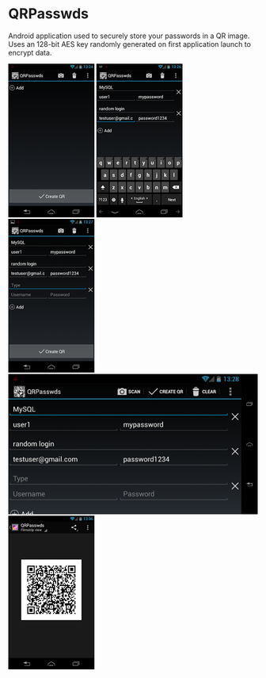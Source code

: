QRPasswds
=========
Android application used to securely store your passwords in a QR image.</br>
Uses an 128-bit AES key randomly generated on first application launch to encrypt data.

[![th_screenshot1](https://raw.githubusercontent.com/warlock90/QRPasswds/screenshots/th_screenshot1.png)](https://raw.githubusercontent.com/warlock90/QRPasswds/screenshots/screenshot1.png)
[![th_screenshot2](https://raw.githubusercontent.com/warlock90/QRPasswds/screenshots/th_screenshot2.png)](https://raw.githubusercontent.com/warlock90/QRPasswds/screenshots/screenshot2.png)
[![th_screenshot3](https://raw.githubusercontent.com/warlock90/QRPasswds/screenshots/th_screenshot3.png)](https://raw.githubusercontent.com/warlock90/QRPasswds/screenshots/screenshot3.png)
[![th_screenshot4](https://raw.githubusercontent.com/warlock90/QRPasswds/screenshots/th_screenshot4.png)](https://raw.githubusercontent.com/warlock90/QRPasswds/screenshots/screenshot4.png)
[![th_screenshot5](https://raw.githubusercontent.com/warlock90/QRPasswds/screenshots/th_screenshot5.png)](https://raw.githubusercontent.com/warlock90/QRPasswds/screenshots/screenshot5.png)
